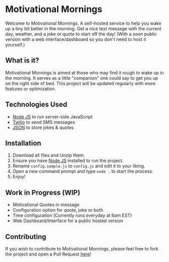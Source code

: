 # Motivational Mornings
Welcome to Motivational Mornings. A self-hosted service to help you wake up a tiny bit better in the morning. Get a nice text message with the current day, weather, and a joke or quote to start off the day! (With a soon public version with a web interface/dashboard so you don't need to host it yourself.)

## What is it?
Motivational Mornings is aimed at those who may find it rough to wake up in the morning. It serves as a little "companion" one could say to get you up on the right side of bed. This project will be updated regularly with more features or optimization.

## Technologies Used
- [Node JS](https://nodejs.dev/) to run server-side JavaScript
-  [Twilio](https://www.twilio.com/) to send SMS messages
- [JSON](https://www.json.org/) to store jokes & quotes

## Installation
1. Download all files and Unzip them.
2. Ensure you have [Node JS](https://nodejs.dev/)  installed to run the project.
3. Rename `config.sample.js` to `config.js` and edit it to your liking.
4. Open a new command prompt and type `node .` to start the process.
5. Enjoy!

## Work in Progress (WIP)
- Motivational Quotes in message
- Configuration option for quote, joke or both
- Time configuration (Currently runs everyday at 6am EST)
- Web Dashboard/Interface for a public hosted version

## Contributing
If you wish to contribute to Motivational Mornings, please feel free to fork the project and open a Pull Request [here](https://github.com/HypnoticSiege/motivational-mornings/pulls)! 
